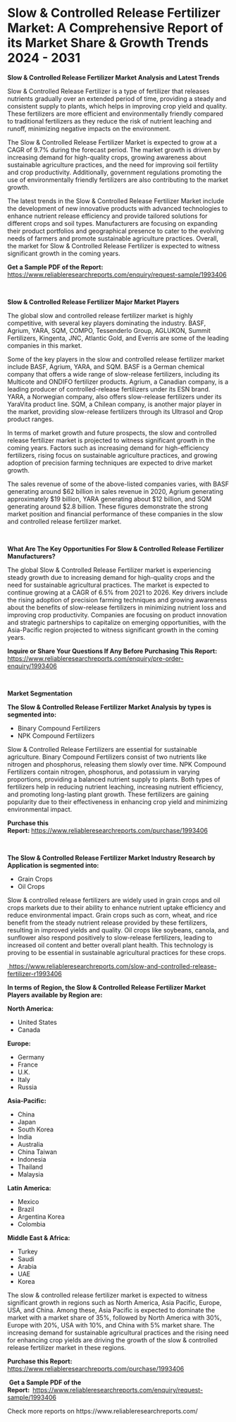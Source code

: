 <p><h1>Slow & Controlled Release Fertilizer Market: A Comprehensive Report of its Market Share & Growth Trends 2024 - 2031</h1></p><p><strong>Slow & Controlled Release Fertilizer Market Analysis and Latest Trends</strong></p>
<p><p>Slow & Controlled Release Fertilizer is a type of fertilizer that releases nutrients gradually over an extended period of time, providing a steady and consistent supply to plants, which helps in improving crop yield and quality. These fertilizers are more efficient and environmentally friendly compared to traditional fertilizers as they reduce the risk of nutrient leaching and runoff, minimizing negative impacts on the environment.</p><p>The Slow & Controlled Release Fertilizer Market is expected to grow at a CAGR of 9.7% during the forecast period. The market growth is driven by increasing demand for high-quality crops, growing awareness about sustainable agriculture practices, and the need for improving soil fertility and crop productivity. Additionally, government regulations promoting the use of environmentally friendly fertilizers are also contributing to the market growth.</p><p>The latest trends in the Slow & Controlled Release Fertilizer Market include the development of new innovative products with advanced technologies to enhance nutrient release efficiency and provide tailored solutions for different crops and soil types. Manufacturers are focusing on expanding their product portfolios and geographical presence to cater to the evolving needs of farmers and promote sustainable agriculture practices. Overall, the market for Slow & Controlled Release Fertilizer is expected to witness significant growth in the coming years.</p></p>
<p><strong>Get a Sample PDF of the Report:&nbsp;</strong> <a href="https://www.reliableresearchreports.com/enquiry/request-sample/1993406">https://www.reliableresearchreports.com/enquiry/request-sample/1993406</a></p>
<p>&nbsp;</p>
<p><strong>Slow & Controlled Release Fertilizer Major Market Players</strong></p>
<p><p>The global slow and controlled release fertilizer market is highly competitive, with several key players dominating the industry. BASF, Agrium, YARA, SQM, COMPO, Tessenderlo Group, AGLUKON, Summit Fertilizers, Kingenta, JNC, Atlantic Gold, and Everris are some of the leading companies in this market.</p><p>Some of the key players in the slow and controlled release fertilizer market include BASF, Agrium, YARA, and SQM. BASF is a German chemical company that offers a wide range of slow-release fertilizers, including its Multicote and ONDIFO fertilizer products. Agrium, a Canadian company, is a leading producer of controlled-release fertilizers under its ESN brand. YARA, a Norwegian company, also offers slow-release fertilizers under its YaraVita product line. SQM, a Chilean company, is another major player in the market, providing slow-release fertilizers through its Ultrasol and Qrop product ranges.</p><p>In terms of market growth and future prospects, the slow and controlled release fertilizer market is projected to witness significant growth in the coming years. Factors such as increasing demand for high-efficiency fertilizers, rising focus on sustainable agriculture practices, and growing adoption of precision farming techniques are expected to drive market growth.</p><p>The sales revenue of some of the above-listed companies varies, with BASF generating around $62 billion in sales revenue in 2020, Agrium generating approximately $19 billion, YARA generating about $12 billion, and SQM generating around $2.8 billion. These figures demonstrate the strong market position and financial performance of these companies in the slow and controlled release fertilizer market.</p></p>
<p>&nbsp;</p>
<p><strong>What Are The Key Opportunities For Slow & Controlled Release Fertilizer Manufacturers?</strong></p>
<p><p>The global Slow & Controlled Release Fertilizer market is experiencing steady growth due to increasing demand for high-quality crops and the need for sustainable agricultural practices. The market is expected to continue growing at a CAGR of 6.5% from 2021 to 2026. Key drivers include the rising adoption of precision farming techniques and growing awareness about the benefits of slow-release fertilizers in minimizing nutrient loss and improving crop productivity. Companies are focusing on product innovation and strategic partnerships to capitalize on emerging opportunities, with the Asia-Pacific region projected to witness significant growth in the coming years.</p></p>
<p><strong>Inquire or Share Your Questions If Any Before Purchasing This Report:</strong> <a href="https://www.reliableresearchreports.com/enquiry/pre-order-enquiry/1993406">https://www.reliableresearchreports.com/enquiry/pre-order-enquiry/1993406</a></p>
<p>&nbsp;</p>
<p><strong>Market Segmentation</strong></p>
<p><strong>The Slow & Controlled Release Fertilizer Market Analysis by types is segmented into:</strong></p>
<p><ul><li>Binary Compound Fertilizers</li><li>NPK Compound Fertilizers</li></ul></p>
<p><p>Slow & Controlled Release Fertilizers are essential for sustainable agriculture. Binary Compound Fertilizers consist of two nutrients like nitrogen and phosphorus, releasing them slowly over time. NPK Compound Fertilizers contain nitrogen, phosphorus, and potassium in varying proportions, providing a balanced nutrient supply to plants. Both types of fertilizers help in reducing nutrient leaching, increasing nutrient efficiency, and promoting long-lasting plant growth. These fertilizers are gaining popularity due to their effectiveness in enhancing crop yield and minimizing environmental impact.</p></p>
<p><strong>Purchase this Report:&nbsp;</strong><a href="https://www.reliableresearchreports.com/purchase/1993406">https://www.reliableresearchreports.com/purchase/1993406</a></p>
<p>&nbsp;</p>
<p><strong>The Slow & Controlled Release Fertilizer Market Industry Research by Application is segmented into:</strong></p>
<p><ul><li>Grain Crops</li><li>Oil Crops</li></ul></p>
<p><p>Slow & controlled release fertilizers are widely used in grain crops and oil crops markets due to their ability to enhance nutrient uptake efficiency and reduce environmental impact. Grain crops such as corn, wheat, and rice benefit from the steady nutrient release provided by these fertilizers, resulting in improved yields and quality. Oil crops like soybeans, canola, and sunflower also respond positively to slow-release fertilizers, leading to increased oil content and better overall plant health. This technology is proving to be essential in sustainable agricultural practices for these crops.</p></p>
<p><a href="https://www.reliableresearchreports.com/slow-and-controlled-release-fertilizer-r1993406">&nbsp;https://www.reliableresearchreports.com/slow-and-controlled-release-fertilizer-r1993406</a></p>
<p><strong>In terms of Region, the Slow & Controlled Release Fertilizer Market Players available by Region are:</strong></p>
<p>
    <p> <strong> North America: </strong>
        <ul>
            <li>United States</li>
            <li>Canada</li>
        </ul>
        </p> 
    <p> <strong> Europe: </strong>
        <ul>
            <li>Germany</li>
            <li>France</li>
            <li>U.K.</li>
            <li>Italy</li>
            <li>Russia</li>
        </ul>
        </p> 
    <p> <strong> Asia-Pacific: </strong>
        <ul>
            <li>China</li>
            <li>Japan</li>
            <li>South Korea</li>
            <li>India</li>
            <li>Australia</li>
            <li>China Taiwan</li>
            <li>Indonesia</li>
            <li>Thailand</li>
            <li>Malaysia</li>
        </ul>
        </p> 
    <p> <strong> Latin America: </strong>
        <ul>
            <li>Mexico</li>
            <li>Brazil</li>
            <li>Argentina Korea</li>
            <li>Colombia</li>
        </ul>
        </p> 
    <p> <strong> Middle East & Africa: </strong>
        <ul>
            <li>Turkey</li>
            <li>Saudi</li>
            <li>Arabia</li>
            <li>UAE</li>
            <li>Korea</li>
        </ul>
    </p>
    </p>
<p><p>The slow & controlled release fertilizer market is expected to witness significant growth in regions such as North America, Asia Pacific, Europe, USA, and China. Among these, Asia Pacific is expected to dominate the market with a market share of 35%, followed by North America with 30%, Europe with 20%, USA with 10%, and China with 5% market share. The increasing demand for sustainable agricultural practices and the rising need for enhancing crop yields are driving the growth of the slow & controlled release fertilizer market in these regions.</p></p>
<p><strong>Purchase this Report: </strong><a href="https://www.reliableresearchreports.com/purchase/1993406">https://www.reliableresearchreports.com/purchase/1993406</a></p>
<p>&nbsp;<strong>Get a Sample PDF of the Report:&nbsp;&nbsp;</strong><a href="https://www.reliableresearchreports.com/enquiry/request-sample/1993406">https://www.reliableresearchreports.com/enquiry/request-sample/1993406</a></p>
<p><strong></strong></p>
<p>Check more reports on https://www.reliableresearchreports.com/</p>